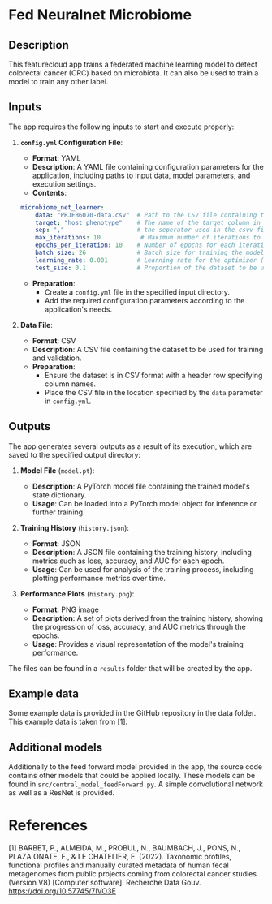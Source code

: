 # Fed Neuralnet Microbiome 

## Description
This featurecloud app trains a federated machine learning model to detect colorectal cancer (CRC) based on microbiota.
It can also be used to train a model to train any other label.

## Inputs
The app requires the following inputs to start and execute properly:

1. **`config.yml` Configuration File**:
   - **Format**: YAML
   - **Description**: A YAML file containing configuration parameters for the application, including paths to input data, model parameters, and execution settings.
   - **Contents**:
    ```yaml
    microbiome_net_learner:
        data: "PRJEB6070-data.csv"  # Path to the CSV file containing the dataset
        target: "host_phenotype"    # The name of the target column in the dataset
        sep: ","                    # the seperator used in the csvv file
        max_iterations: 10           # Maximum number of iterations to run the computation (default: 10)
        epochs_per_iteration: 10    # Number of epochs for each iteration of model training (default: 10)
        batch_size: 26              # Batch size for training the model (default: 26)
        learning_rate: 0.001        # Learning rate for the optimizer (default: 0.001).
        test_size: 0.1              # Proportion of the dataset to be used as validation data (default: 0.1)
    ```
   - **Preparation**:
     - Create a `config.yml` file in the specified input directory.
     - Add the required configuration parameters according to the application's needs.

2. **Data File**:
   - **Format**: CSV
   - **Description**: A CSV file containing the dataset to be used for training and validation.
   - **Preparation**:
     - Ensure the dataset is in CSV format with a header row specifying column names.
     - Place the CSV file in the location specified by the `data` parameter in `config.yml`.

## Outputs

The app generates several outputs as a result of its execution, which are saved to the specified output directory:

1. **Model File** (`model.pt`):
   - **Description**: A PyTorch model file containing the trained model's state dictionary.
   - **Usage**: Can be loaded into a PyTorch model object for inference or further training.

2. **Training History** (`history.json`):
   - **Format**: JSON
   - **Description**: A JSON file containing the training history, including metrics such as loss, accuracy, and AUC for each epoch.
   - **Usage**: Can be used for analysis of the training process, including plotting performance metrics over time.

3. **Performance Plots** (`history.png`):
   - **Format**: PNG image
   - **Description**: A set of plots derived from the training history, showing the progression of loss, accuracy, and AUC metrics through the epochs.
   - **Usage**: Provides a visual representation of the model's training performance.

The files can be found in a `results` folder that will be created by the app.

## Example data
Some example data is provided in the GitHub repository in the data folder. This example data is taken
from [\[1\]](https://doi.org/10.57745/7IVO3E).

## Additional models
Additionally to the feed forward model provided in the app, the source code contains
other models that could be applied locally. These models can be found in `src/central_model_feedForward.py`.
A simple convolutional network as well as a ResNet is provided.

# References
[1] BARBET, P., ALMEIDA, M., PROBUL, N., BAUMBACH, J., PONS, N., PLAZA ONATE, F., & LE CHATELIER, E. (2022). Taxonomic profiles, functional profiles and manually curated metadata of human fecal metagenomes from public projects coming from colorectal cancer studies (Version V8) [Computer software]. Recherche Data Gouv. https://doi.org/10.57745/7IVO3E 